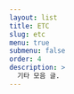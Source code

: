 ```yaml
---
layout: list
title: ETC
slug: etc
menu: true
submenu: false
order: 4
description: >
  기타 모음 글.
---
```

